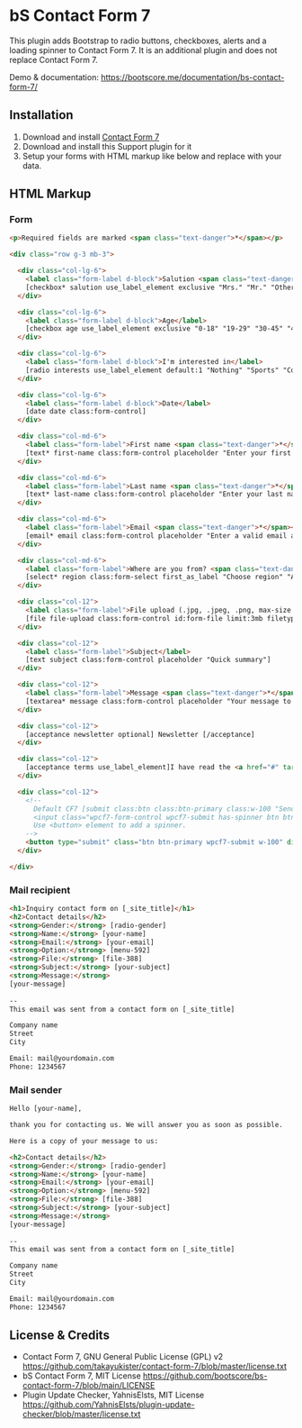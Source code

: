 # bS Contact Form 7

This plugin adds Bootstrap to radio buttons, checkboxes, alerts and a loading spinner to Contact Form 7. It is an additional plugin and does not replace Contact Form 7.

Demo & documentation: https://bootscore.me/documentation/bs-contact-form-7/

## Installation

1. Download and install [Contact Form 7](https://wordpress.org/plugins/contact-form-7/)
2. Download and install this Support plugin for it
3. Setup your forms with HTML markup like below and replace with your data.

## HTML Markup

### Form

```html
<p>Required fields are marked <span class="text-danger">*</span></p>

<div class="row g-3 mb-3">

  <div class="col-lg-6">
    <label class="form-label d-block">Salution <span class="text-danger">*</span></label>
    [checkbox* salution use_label_element exclusive "Mrs." "Mr." "Other"]
  </div>

  <div class="col-lg-6">
    <label class="form-label d-block">Age</label>
    [checkbox age use_label_element exclusive "0-18" "19-29" "30-45" "46-60"]
  </div>

  <div class="col-lg-6">
    <label class="form-label d-block">I'm interested in</label>
    [radio interests use_label_element default:1 "Nothing" "Sports" "Cooking"]
  </div>

  <div class="col-lg-6">
    <label class="form-label d-block">Date</label>
    [date date class:form-control]
  </div>

  <div class="col-md-6">
    <label class="form-label">First name <span class="text-danger">*</span></label>
    [text* first-name class:form-control placeholder "Enter your first name"]
  </div>

  <div class="col-md-6">
    <label class="form-label">Last name <span class="text-danger">*</span></label>
    [text* last-name class:form-control placeholder "Enter your last name"]
  </div>

  <div class="col-md-6">
    <label class="form-label">Email <span class="text-danger">*</span></label>
    [email* email class:form-control placeholder "Enter a valid email address"]
  </div>

  <div class="col-md-6">
    <label class="form-label">Where are you from? <span class="text-danger">*</span></label>
    [select* region class:form-select first_as_label "Choose region" "Asia" "Africa" "Europe" "North America" "South America" "Australia/Ocania"]
  </div>

  <div class="col-12">
    <label class="form-label">File upload (.jpg, .jpeg, .png, max-size 3MB)</label>
    [file file-upload class:form-control id:form-file limit:3mb filetypes:jpg|jpeg|png]
  </div>

  <div class="col-12">
    <label class="form-label">Subject</label>
    [text subject class:form-control placeholder "Quick summary"]
  </div>

  <div class="col-12">
    <label class="form-label">Message <span class="text-danger">*</span></label>
    [textarea* message class:form-control placeholder "Your message to us"]
  </div>

  <div class="col-12">
    [acceptance newsletter optional] Newsletter [/acceptance]
  </div>

  <div class="col-12">
    [acceptance terms use_label_element]I have read the <a href="#" target="_blank">privacy policy</a> note. I consent to the electronic storage and processing of my entered data to answer my request. Note: You can revoke your consent at any time in the future by emailing <a href="mailto:mail@yourdomain.com">mail@yourdomain.com</a>.[/acceptance]
  </div>

  <div class="col-12">
    <!--
      Default CF7 [submit class:btn class:btn-primary class:w-100 "Send Message"] outputs an <input>:
      <input class="wpcf7-form-control wpcf7-submit has-spinner btn btn-primary w-100" type="submit" value="Send Message">
      Use <button> element to add a spinner.
    -->
    <button type="submit" class="btn btn-primary wpcf7-submit w-100" disabled="disabled">Send Message</button>
  </div>

</div>

```

### Mail recipient

```html
<h1>Inquiry contact form on [_site_title]</h1>
<h2>Contact details</h2>
<strong>Gender:</strong> [radio-gender]
<strong>Name:</strong> [your-name]
<strong>Email:</strong> [your-email]
<strong>Option:</strong> [menu-592]
<strong>File:</strong> [file-388]
<strong>Subject:</strong> [your-subject]
<strong>Message:</strong> 
[your-message]
   
-- 
This email was sent from a contact form on [_site_title]

Company name
Street
City

Email: mail@yourdomain.com
Phone: 1234567
```

### Mail sender

```html
Hello [your-name],

thank you for contacting us. We will answer you as soon as possible.

Here is a copy of your message to us:

<h2>Contact details</h2>
<strong>Gender:</strong> [radio-gender]
<strong>Name:</strong> [your-name]
<strong>Email:</strong> [your-email]
<strong>Option:</strong> [menu-592]
<strong>File:</strong> [file-388]
<strong>Subject:</strong> [your-subject]
<strong>Message:</strong> 
[your-message]
   
-- 
This email was sent from a contact form on [_site_title]

Company name
Street
City

Email: mail@yourdomain.com
Phone: 1234567
```


## License & Credits

- Contact Form 7, GNU General Public License (GPL) v2 https://github.com/takayukister/contact-form-7/blob/master/license.txt
- bS Contact Form 7, MIT License https://github.com/bootscore/bs-contact-form-7/blob/main/LICENSE
- Plugin Update Checker, YahnisElsts, MIT License https://github.com/YahnisElsts/plugin-update-checker/blob/master/license.txt
